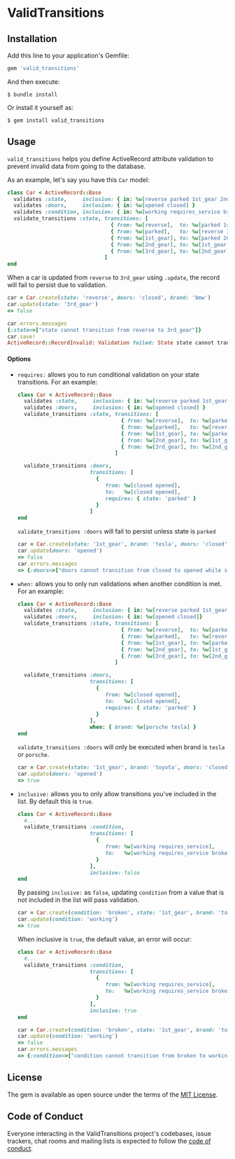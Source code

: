 # ValidTransitions

## Installation

Add this line to your application's Gemfile:

```ruby
gem 'valid_transitions'
```

And then execute:

    $ bundle install

Or install it yourself as:

    $ gem install valid_transitions

## Usage
`valid_transitions` helps you define ActiveRecord attribute validation to prevent invalid data from going to the database.

As an example, let's say you have this `Car` model:
```ruby
class Car < ActiveRecord::Base
  validates :state,     inclusion: { in: %w[reverse parked 1st_gear 2nd_gear 3rd_gear] }
  validates :doors,     inclusion: { in: %w[opened closed] }
  validates :condition, inclusion: { in: %w[working requires_service broken] }
  validate_transitions :state, transitions: [
                                 { from: %w[reverse],  to: %w[parked 1st_gear]   },
                                 { from: %w[parked],   to: %w[reverse 1st_gear]  },
                                 { from: %w[1st_gear], to: %w[parked 2nd_gear]   },
                                 { from: %w[2nd_gear], to: %w[1st_gear 3rd_gear] },
                                 { from: %w[3rd_gear], to: %w[2nd_gear]          }
                               ]
end
```

When a car is updated from `reverse` to `3rd_gear` using `.update`, the record will fail to persist due to validation.
```ruby
car = Car.create(state: 'reverse', doors: 'closed', brand: 'bmw')
car.update(state: '3rd_gear')
=> false

car.errors.messages
{:state=>["state cannot transition from reverse to 3rd_gear"]}
car.save!
ActiveRecord::RecordInvalid: Validation failed: State state cannot transition from reverse to 3rd_gear
```
#### Options
- `requires:` allows you to run conditional validation on your state transitions. For an example:
    ```ruby
    class Car < ActiveRecord::Base
      validates :state,     inclusion: { in: %w[reverse parked 1st_gear 2nd_gear 3rd_gear] }
      validates :doors,     inclusion: { in: %w[opened closed] }
      validate_transitions :state, transitions: [
                                     { from: %w[reverse],  to: %w[parked 1st_gear]   },
                                     { from: %w[parked],   to: %w[reverse 1st_gear]  },
                                     { from: %w[1st_gear], to: %w[parked 2nd_gear]   },
                                     { from: %w[2nd_gear], to: %w[1st_gear 3rd_gear] },
                                     { from: %w[3rd_gear], to: %w[2nd_gear]          }
                                   ]

      validate_transitions :doors,
                           transitions: [
                             {
                                from: %w[closed opened],
                                to:   %w[closed opened],
                                requires: { state: 'parked' }
                             }
                           ]
    end
    ```
    `validate_transitions :doors` will fail to persist unless state is `parked`

    ```ruby
    car = Car.create(state: '1st_gear', brand: 'tesla', doors: 'closed')
    car.update(doors: 'opened')
    => false
    car.errors.messages
    => {:doors=>["doors cannot transition from closed to opened while state is 1st_gear"]}
    ```

- `when:` allows you to only run validations when another condition is met. For an example:
    ```ruby
    class Car < ActiveRecord::Base
      validates :state,     inclusion: { in: %w[reverse parked 1st_gear 2nd_gear 3rd_gear]}
      validates :doors,     inclusion: { in: %w[opened closed]}
      validate_transitions :state, transitions: [
                                     { from: %w[reverse],  to: %w[parked 1st_gear]   },
                                     { from: %w[parked],   to: %w[reverse 1st_gear]  },
                                     { from: %w[1st_gear], to: %w[parked 2nd_gear]   },
                                     { from: %w[2nd_gear], to: %w[1st_gear 3rd_gear] },
                                     { from: %w[3rd_gear], to: %w[2nd_gear]          }
                                   ]

      validate_transitions :doors,
                           transitions: [
                             {
                                from: %w[closed opened],
                                to:   %w[closed opened],
                                requires: { state: 'parked' }
                             }
                           ],
                           when: { brand: %w[porsche tesla] }
    end

    ```
    `validate_transitions :doors` will only be executed when brand is `tesla` or `porsche`.

    ```ruby
    car = Car.create(state: '1st_gear', brand: 'toyota', doors: 'closed')
    car.update(doors: 'opened')
    => true
    ```
- `inclusive:` allows you to only allow transitions you've included in the list. By default this is `true`.
    ```ruby
    class Car < ActiveRecord::Base
      #...
      validate_transitions :condition,
                           transitions: [
                             {
                                from: %w[working requires_service],
                                to:   %w[working requires_service broken]
                             }
                           ],
                           inclusive: false
    end

    ```

    By passing `inclusive:` as `false`, updating `condition` from a value that is not included in the list will pass validation.
    ```ruby
    car = Car.create(condition: 'broken', state: '1st_gear', brand: 'toyota', doors: 'closed')
    car.update(condition: 'working')
    => true
    ```

    When inclusive is `true`, the default value, an error will occur:
    ```ruby
    class Car < ActiveRecord::Base
      #...
      validate_transitions :condition,
                           transitions: [
                             {
                                from: %w[working requires_service],
                                to:   %w[working requires_service broken]
                             }
                           ],
                           inclusive: true
    end

    car = Car.create(condition: 'broken', state: '1st_gear', brand: 'toyota', doors: 'closed')
    car.update(condition: 'working')
    => false
    car.errors.messages
    => {:condition=>["condition cannot transition from broken to working."]}
    ```
## License

The gem is available as open source under the terms of the [MIT License](https://opensource.org/licenses/MIT).

## Code of Conduct

Everyone interacting in the ValidTransitions project's codebases, issue trackers, chat rooms and mailing lists is expected to follow the [code of conduct](https://github.com/ted/valid_transitions/blob/master/CODE_OF_CONDUCT.md).
